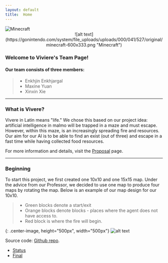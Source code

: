 ```yaml
---
layout: default
title:  Home
---
```


<img src="https://gonintendo.com/system/file_uploads/uploads/000/041/527/original/minecraft-600x333.png" alt="Minecraft" align="middle">

<center>
![alt text](https://gonintendo.com/system/file_uploads/uploads/000/041/527/original/minecraft-600x333.png "Minecraft")
</center>


### Welcome to Viviere's Team Page! 

#### Our team consists of three members:

> * Enkhjin Enkhjargal
> * Maxine Yuan
> * Xinxin Xie

---

### What is Vivere?
Vivere in Latin means "life." We chose this based on our project idea: artificial intelligence in malmo will be trapped in a maze and must escape. However, within this maze, is an increasingly spreading fire and resources. Our aim for our AI is to be able to find an exist (out of three) and escape in a fast time while having collected food resources.

For more information and details, visit the [Proposal](proposal.html) page.

---

### Beginning
To start this project, we first created one 10x10 and one 15x15 map. Under the advice from our Professor, we decided to use one map to produce four maps by rotating the map. Below is an example of our map design for our 10x10. 

> * Green blocks denote a start/exit
> * Orange blocks denote blocks - places where the agent does not have access to.
> * Red block is where the fire will begin.

{: .center-image, height="500px", width="500px"}
![alt text](https://raw.githubusercontent.com/Enhjin/Vivere/master/10x10.jpg "10x10")

Source code: [Github repo](https://github.com/Enhjin/Vivere "Github repo").

- [Status](status.html)
- [Final](final.html)
